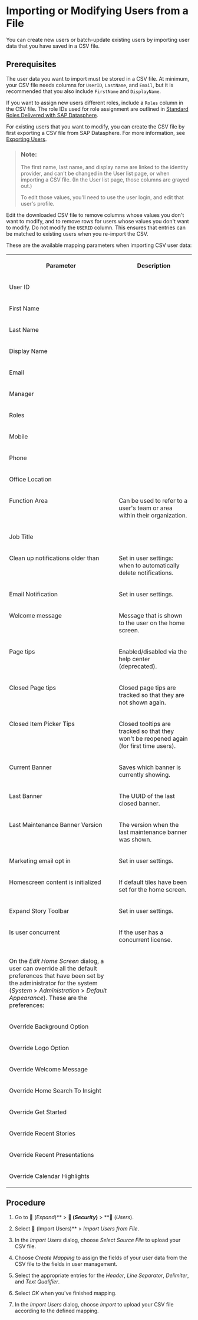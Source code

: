<!-- loiob2698dab33ea4487849a06ae40d8669a -->

<link rel="stylesheet" type="text/css" href="../css/sap-icons.css"/>

# Importing or Modifying Users from a File

You can create new users or batch-update existing users by importing user data that you have saved in a CSV file.



## Prerequisites

The user data you want to import must be stored in a CSV file. At minimum, your CSV file needs columns for `UserID`, `LastName`, and `Email`, but it is recommended that you also include `FirstName` and `DisplayName`.

If you want to assign new users different roles, include a `Roles` column in the CSV file. The role IDs used for role assignment are outlined in [Standard Roles Delivered with SAP Datasphere](standard-roles-delivered-with-sap-datasphere-a50a51d.md).

For existing users that you want to modify, you can create the CSV file by first exporting a CSV file from SAP Datasphere. For more information, see [Exporting Users](exporting-users-e227d3c.md).

> ### Note:  
> The first name, last name, and display name are linked to the identity provider, and can't be changed in the User list page, or when importing a CSV file. \(In the User list page, those columns are grayed out.\)
> 
> To edit those values, you'll need to use the user login, and edit that user's profile.

Edit the downloaded CSV file to remove columns whose values you don't want to modify, and to remove rows for users whose values you don't want to modify. Do not modify the `USERID` column. This ensures that entries can be matched to existing users when you re-import the CSV.

These are the available mapping parameters when importing CSV user data:


<table>
<tr>
<th valign="top">

Parameter



</th>
<th valign="top">

Description



</th>
</tr>
<tr>
<td valign="top">

User ID



</td>
<td valign="top">

 



</td>
</tr>
<tr>
<td valign="top">

First Name



</td>
<td valign="top">

 



</td>
</tr>
<tr>
<td valign="top">

Last Name



</td>
<td valign="top">

 



</td>
</tr>
<tr>
<td valign="top">

Display Name



</td>
<td valign="top">

 



</td>
</tr>
<tr>
<td valign="top">

Email



</td>
<td valign="top">

 



</td>
</tr>
<tr>
<td valign="top">

Manager



</td>
<td valign="top">

 



</td>
</tr>
<tr>
<td valign="top">

Roles



</td>
<td valign="top">

 



</td>
</tr>
<tr>
<td valign="top">

Mobile



</td>
<td valign="top">

 



</td>
</tr>
<tr>
<td valign="top">

Phone



</td>
<td valign="top">

 



</td>
</tr>
<tr>
<td valign="top">

Office Location



</td>
<td valign="top">

 



</td>
</tr>
<tr>
<td valign="top">

Function Area



</td>
<td valign="top">

Can be used to refer to a user's team or area within their organization.



</td>
</tr>
<tr>
<td valign="top">

Job Title



</td>
<td valign="top">

 



</td>
</tr>
<tr>
<td valign="top">

Clean up notifications older than



</td>
<td valign="top">

Set in user settings: when to automatically delete notifications.



</td>
</tr>
<tr>
<td valign="top">

Email Notification



</td>
<td valign="top">

Set in user settings.



</td>
</tr>
<tr>
<td valign="top">

Welcome message



</td>
<td valign="top">

Message that is shown to the user on the home screen.



</td>
</tr>
<tr>
<td valign="top">

Page tips



</td>
<td valign="top">

Enabled/disabled via the help center \(deprecated\).



</td>
</tr>
<tr>
<td valign="top">

Closed Page tips



</td>
<td valign="top">

Closed page tips are tracked so that they are not shown again.



</td>
</tr>
<tr>
<td valign="top">

Closed Item Picker Tips



</td>
<td valign="top">

Closed tooltips are tracked so that they won't be reopened again \(for first time users\).



</td>
</tr>
<tr>
<td valign="top">

Current Banner



</td>
<td valign="top">

Saves which banner is currently showing.



</td>
</tr>
<tr>
<td valign="top">

Last Banner



</td>
<td valign="top">

The UUID of the last closed banner.



</td>
</tr>
<tr>
<td valign="top">

Last Maintenance Banner Version



</td>
<td valign="top">

The version when the last maintenance banner was shown.



</td>
</tr>
<tr>
<td valign="top">

Marketing email opt in



</td>
<td valign="top">

Set in user settings.



</td>
</tr>
<tr>
<td valign="top">

Homescreen content is initialized



</td>
<td valign="top">

If default tiles have been set for the home screen.



</td>
</tr>
<tr>
<td valign="top">

Expand Story Toolbar



</td>
<td valign="top">

Set in user settings.



</td>
</tr>
<tr>
<td valign="top">

Is user concurrent



</td>
<td valign="top">

If the user has a concurrent license.



</td>
</tr>
<tr>
<td valign="top">

On the *Edit Home Screen* dialog, a user can override all the default preferences that have been set by the administrator for the system \(*System* \> *Administration* \> *Default Appearance*\). These are the preferences:



</td>
<td valign="top">

 



</td>
</tr>
<tr>
<td valign="top">

Override Background Option



</td>
<td valign="top">

 



</td>
</tr>
<tr>
<td valign="top">

Override Logo Option



</td>
<td valign="top">

 



</td>
</tr>
<tr>
<td valign="top">

Override Welcome Message



</td>
<td valign="top">

 



</td>
</tr>
<tr>
<td valign="top">

Override Home Search To Insight



</td>
<td valign="top">

 



</td>
</tr>
<tr>
<td valign="top">

Override Get Started



</td>
<td valign="top">

 



</td>
</tr>
<tr>
<td valign="top">

Override Recent Stories



</td>
<td valign="top">

 



</td>
</tr>
<tr>
<td valign="top">

Override Recent Presentations



</td>
<td valign="top">

 



</td>
</tr>
<tr>
<td valign="top">

Override Calendar Highlights



</td>
<td valign="top">

 



</td>
</tr>
</table>



<a name="loiob2698dab33ea4487849a06ae40d8669a__steps_i5x_qnh_5q"/>

## Procedure

1.  Go to <span class="FPA-icons"></span> \(*Expand*\)** \> **<span class="FPA-icons"></span> \(*Security*\)** \> **<span class="FPA-icons"></span> \(*Users*\).

2.  Select <span class="FPA-icons"></span> \(Import Users\)** \> *Import Users from File*.

3.  In the *Import Users* dialog, choose *Select Source File* to upload your CSV file.

4.  Choose *Create Mapping* to assign the fields of your user data from the CSV file to the fields in user management.

5.  Select the appropriate entries for the *Header*, *Line Separator*, *Delimiter*, and *Text Qualifier*.

6.  Select *OK* when you've finished mapping.

7.  In the *Import Users* dialog, choose *Import* to upload your CSV file according to the defined mapping.


